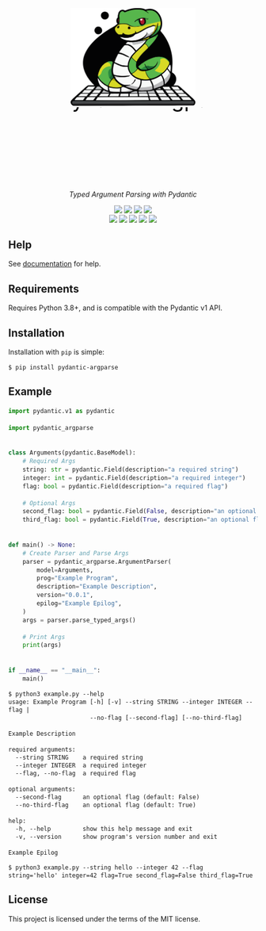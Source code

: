 <div align="center">
<!-- Logo -->
<a href="https://pydantic-argparse.supimdos.com"><img src="https://raw.githubusercontent.com/SupImDos/pydantic-argparse/master/docs/assets/images/logo.svg" width="50%"></a>
<br>
<!-- Headings -->
<svg><text font-size="3em">Pydantic Argparse</text></svg>
<p><em>Typed Argument Parsing with Pydantic</em></p>
<!-- Badges (Row 1) -->
<a href="https://pypi.python.org/pypi/pydantic-argparse"><img src="https://img.shields.io/pypi/v/pydantic-argparse"></a>
<a href="https://pepy.tech/project/pydantic-argparse"><img src="https://img.shields.io/pepy/dt/pydantic-argparse?color=blue"></a>
<a href="https://github.com/SupImDos/pydantic-argparse"><img src="https://img.shields.io/pypi/pyversions/pydantic-argparse"></a>
<a href="https://github.com/SupImDos/pydantic-argparse/blob/master/LICENSE"><img src="https://img.shields.io/github/license/SupImDos/pydantic-argparse"></a>
<br>
<!-- Badges (Row 2) -->
<a href="https://github.com/SupImDos/pydantic-argparse/actions/workflows/test.yml"><img src="https://img.shields.io/github/actions/workflow/status/supimdos/pydantic-argparse/test.yml?label=tests"></a>
<a href="https://app.codecov.io/github/SupImDos/pydantic-argparse"><img src="https://img.shields.io/codecov/c/github/SupImDos/pydantic-argparse"></a>
<a href="https://github.com/SupImDos/pydantic-argparse/actions/workflows/lint.yml"><img src="https://img.shields.io/github/actions/workflow/status/supimdos/pydantic-argparse/lint.yml?label=linting"></a>
<a href="https://github.com/SupImDos/pydantic-argparse/actions/workflows/format.yml"><img src="https://img.shields.io/github/actions/workflow/status/supimdos/pydantic-argparse/format.yml?label=formatting"></a>
<a href="https://github.com/SupImDos/pydantic-argparse/actions/workflows/type.yml"><img src="https://img.shields.io/github/actions/workflow/status/supimdos/pydantic-argparse/type.yml?label=typing"></a>
</div>

## Help
See [documentation](https://pydantic-argparse.supimdos.com) for help.

## Requirements
Requires Python 3.8+, and is compatible with the Pydantic v1 API.

## Installation
Installation with `pip` is simple:
```console
$ pip install pydantic-argparse
```

## Example
```py
import pydantic.v1 as pydantic

import pydantic_argparse


class Arguments(pydantic.BaseModel):
    # Required Args
    string: str = pydantic.Field(description="a required string")
    integer: int = pydantic.Field(description="a required integer")
    flag: bool = pydantic.Field(description="a required flag")

    # Optional Args
    second_flag: bool = pydantic.Field(False, description="an optional flag")
    third_flag: bool = pydantic.Field(True, description="an optional flag")


def main() -> None:
    # Create Parser and Parse Args
    parser = pydantic_argparse.ArgumentParser(
        model=Arguments,
        prog="Example Program",
        description="Example Description",
        version="0.0.1",
        epilog="Example Epilog",
    )
    args = parser.parse_typed_args()

    # Print Args
    print(args)


if __name__ == "__main__":
    main()
```

```console
$ python3 example.py --help
usage: Example Program [-h] [-v] --string STRING --integer INTEGER --flag |
                       --no-flag [--second-flag] [--no-third-flag]

Example Description

required arguments:
  --string STRING    a required string
  --integer INTEGER  a required integer
  --flag, --no-flag  a required flag

optional arguments:
  --second-flag      an optional flag (default: False)
  --no-third-flag    an optional flag (default: True)

help:
  -h, --help         show this help message and exit
  -v, --version      show program's version number and exit

Example Epilog
```

```console
$ python3 example.py --string hello --integer 42 --flag
string='hello' integer=42 flag=True second_flag=False third_flag=True
```

## License
This project is licensed under the terms of the MIT license.
